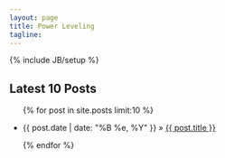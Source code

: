 ```yaml
---
layout: page
title: Power Leveling
tagline: 
---
```

{% include JB/setup %}
<h2>Latest 10 Posts </h2>
<ul class="posts">

  {% for post in site.posts limit:10 %}
  <li><span class="post_date">{{ post.date | date: "%B %e, %Y" }}</span> &raquo; <a href="{{ post.url }}">{{ post.title }}</a></li>

  {% endfor %}
</ul>



